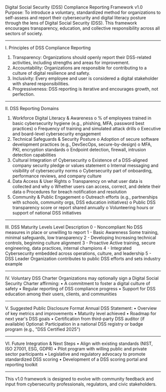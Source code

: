 Digital Social Security (DSS) Compliance Reporting Framework v1.0
Purpose:
To introduce a voluntary, standardized method for organizations to self-assess and report their cybersecurity and digital literacy posture through the lens of Digital Social Security (DSS). This framework encourages transparency, education, and collective responsibility across all sectors of society.
________________________________________
I. Principles of DSS Compliance Reporting
1.	Transparency: Organizations should openly report their DSS-related activities, including strengths and areas for improvement.
2.	Accountability: Organizations are responsible for contributing to a culture of digital resilience and safety.
3.	Inclusivity: Every employee and user is considered a digital stakeholder with shared responsibilities.
4.	Progressiveness: DSS reporting is iterative and encourages growth, not perfection.
________________________________________
II. DSS Reporting Domains
1.	Workforce Digital Literacy & Awareness
o	% of employees trained in basic cybersecurity hygiene (e.g., phishing, MFA, password best practices)
o	Frequency of training and simulated attack drills
o	Executive and board-level cybersecurity engagement
2.	Technical Safeguards & Security Posture
o	Adoption of secure software development practices (e.g., DevSecOps, secure-by-design)
o	MFA, PKI, encryption standards
o	Endpoint detection, firewall, intrusion detection capabilities
3.	Cultural Integration of Cybersecurity
o	Existence of a DSS-aligned company security pledge or values statement
o	Internal messaging and visibility of cybersecurity norms
o	Cybersecurity part of onboarding, performance reviews, and company culture
4.	Data Access & User Rights
o	Transparency on what user data is collected and why
o	Whether users can access, correct, and delete their data
o	Procedures for breach notification and resolution
5.	Community & Public Engagement
o	Outreach efforts (e.g., partnerships with schools, community orgs, DSS education initiatives)
o	Public DSS transparency score or report shared annually
o	Volunteering hours or support of national DSS initiatives
________________________________________
III. DSS Maturity Levels
Level	Description
0 - Noncompliant	No DSS measures in place or unwilling to report
1 - Basic Awareness	Some training, minimal safeguards, low transparency
2 - Developing	Increasing technical controls, beginning culture alignment
3 - Proactive	Active training, secure engineering, data practices, internal champions
4 - Integrated	Cybersecurity embedded across operations, culture, and leadership
5 - DSS Leader	Organization contributes to public DSS efforts and sets industry example
________________________________________
IV. Voluntary DSS Charter Organizations may optionally sign a Digital Social Security Charter affirming:
•	A commitment to foster a digital culture of safety
•	Regular reporting of DSS compliance progress
•	Support for DSS education among their users, clients, and communities
________________________________________
V. Suggested Public Disclosure Format
Annual DSS Statement:
•	Overview of key metrics and improvements
•	Maturity level achieved
•	Roadmap for next year's DSS goals
•	Certification from third-party DSS auditor (if available)
Optional: Participation in a national DSS registry or badge program (e.g., "DSS Certified 2025")
________________________________________
VI. Future Integration & Next Steps
•	Align with existing standards (NIST, ISO 27001, ESG, GDPR)
•	Pilot program with willing public and private sector participants
•	Legislative and regulatory advocacy to promote standardized DSS scoring
•	Development of a DSS scoring portal and reporting toolkit
________________________________________
This v1.0 framework is designed to evolve with community feedback and input from cybersecurity professionals, regulators, and civic stakeholders.

